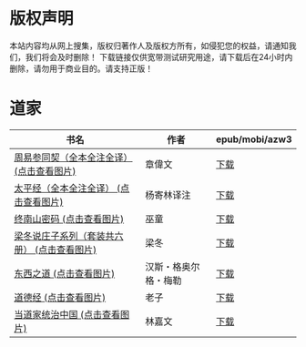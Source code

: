 # 版权声明

本站内容均从网上搜集，版权归著作人及版权方所有，如侵犯您的权益，请通知我们，我们将会及时删除！ 下载链接仅供宽带测试研究用途，请下载后在24小时内删除，请勿用于商业目的。请支持正版！

# 道家

| 书名 | 作者 | epub/mobi/azw3 |
| --- | --- | --- |
| [周易参同契（全本全注全译） (点击查看图片)](https://www.dushupai.com/attachment/2024/06/09/2070ac0d25928bd2.jpg) | 章偉文 | [下载](https://url89.ctfile.com/f/31084289-1357053709-9a091c?p=8866) |
| [太平经（全本全注全译） (点击查看图片)](https://www.dushupai.com/attachment/2024/06/07/df40f069499e1412.jpg) | 杨寄林译注 | [下载](https://url89.ctfile.com/f/31084289-1357043176-3067b7?p=8866) |
| [终南山密码 (点击查看图片)](https://www.dushupai.com/attachment/2024/06/06/6ae22639d0ed3814.jpg) | 巫童 | [下载](https://url89.ctfile.com/f/31084289-1357033876-257d0b?p=8866) |
| [梁冬说庄子系列（套装共六册） (点击查看图片)](https://www.dushupai.com/attachment/2024/06/06/793fcdde10f05e78.jpg) | 梁冬 | [下载](https://url89.ctfile.com/f/31084289-1357031500-73ab77?p=8866) |
| [东西之道 (点击查看图片)](https://www.dushupai.com/attachment/2024/06/04/de721d898a25a29a.jpg) | 汉斯・格奥尔格・梅勒 | [下载](https://url89.ctfile.com/f/31084289-1357024015-dece5c?p=8866) |
| [道德经 (点击查看图片)](https://www.dushupai.com/attachment/2024/06/01/19694590e20c4140.jpg) | 老子 | [下载](https://url89.ctfile.com/f/31084289-1357008484-d7e885?p=8866) |
| [当道家统治中国 (点击查看图片)](https://www.dushupai.com/attachment/2024/06/01/27e4a9b31b3d9e1c.jpg) | 林嘉文 | [下载](https://url89.ctfile.com/f/31084289-1357006966-d8d944?p=8866) |
